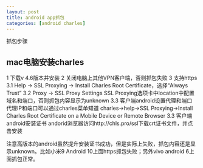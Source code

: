 ```yaml
---
layout: post
title: android app抓包
categories: [android charles]
---
```

抓包步骤

## mac电脑安装charles
1 下载v 4.6版本并安装
2 关闭电脑上其他VPN客户端，否则抓包失败
3 支持https
3.1 Help -> SSL Proxying -> Install Charles Root Certificate，选择“Always Trust”
3.2 Proxy -> SSL Proxy Settings SSL Proxying选项卡中location中配置域名和端口，否则抓包内容显示为unknown
3.3 客户端android设置代理和端口
代理IP和端口可以通过charles菜单知道
charles->help->SSL Proxying->Install Charles Root Certificate on a Mobile Device or Remote Browser
3.3 客户端android安装证书
andorid浏览器访问http://chls.pro/ssl下载crt证书文件，并点击安装

注意高版本的android虽然提升安装证书成功，但是实际上失败，抓包内容还是显示unknown。比如小米9 Android 10上面https抓包失败；另外vivo android 6上面抓包正常。


